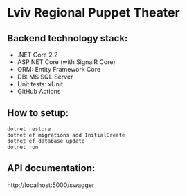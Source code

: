 # Lviv Regional Puppet Theater

## Backend technology stack:
- .NET Core 2.2
- ASP.NET Core (with SignalR Core)
- ORM: Entity Framework Core
- DB: MS SQL Server
- Unit tests: xUnit
- GitHub Actions

## How to setup:  
```
dotnet restore
dotnet ef migrations add InitialCreate
dotnet ef database update
dotnet run
```
## API documentation:
http://localhost:5000/swagger

